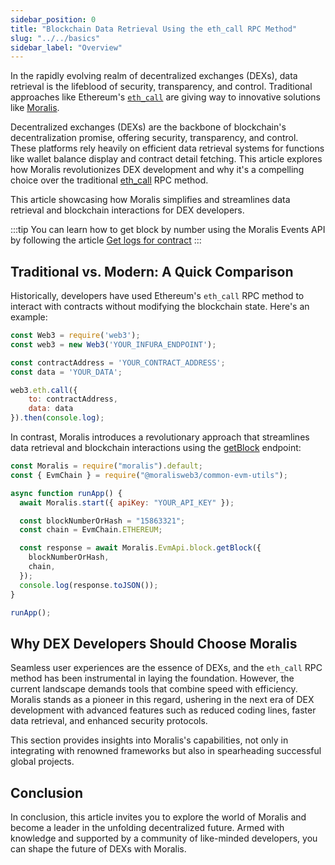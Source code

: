 ```yaml
---
sidebar_position: 0
title: "Blockchain Data Retrieval Using the eth_call RPC Method"
slug: "../../basics"
sidebar_label: "Overview"
---
```


In the rapidly evolving realm of decentralized exchanges (DEXs), data retrieval is the lifeblood of security, transparency, and control. Traditional approaches like Ethereum's [`eth_call`](https://web3js.readthedocs.io/en/v3.0.0-rc.5/web3-eth.html?highlight=eth.call#call) are giving way to innovative solutions like [Moralis](https://moralis.io/).

Decentralized exchanges (DEXs) are the backbone of blockchain's decentralization promise, offering security, transparency, and control. These platforms rely heavily on efficient data retrieval systems for functions like wallet balance display and contract detail fetching. This article explores how Moralis revolutionizes DEX development and why it's a compelling choice over the traditional [eth_call](https://ethereum.org/en/developers/docs/apis/json-rpc/#eth_call) RPC method.

This article showcasing how Moralis simplifies and streamlines data retrieval and blockchain interactions for DEX developers.

:::tip
You can learn how to get block by number using the Moralis Events API by following the article [Get logs for contract](/web3-data-api/evm/how-to-get-block-content-by-block-number)
:::

## Traditional vs. Modern: A Quick Comparison

Historically, developers have used Ethereum's `eth_call` RPC method to interact with contracts without modifying the blockchain state. Here's an example:

```javascript
const Web3 = require('web3');
const web3 = new Web3('YOUR_INFURA_ENDPOINT');

const contractAddress = 'YOUR_CONTRACT_ADDRESS';
const data = 'YOUR_DATA';

web3.eth.call({
    to: contractAddress,
    data: data
}).then(console.log);
```

In contrast, Moralis introduces a revolutionary approach that streamlines data retrieval and blockchain interactions using the [getBlock](/web3-data-api/evm/reference/get-block) endpoint:

```javascript
const Moralis = require("moralis").default;
const { EvmChain } = require("@moralisweb3/common-evm-utils");

async function runApp() {
  await Moralis.start({ apiKey: "YOUR_API_KEY" });

  const blockNumberOrHash = "15863321";
  const chain = EvmChain.ETHEREUM;

  const response = await Moralis.EvmApi.block.getBlock({
    blockNumberOrHash,
    chain,
  });
  console.log(response.toJSON());
}

runApp();
```

## Why DEX Developers Should Choose Moralis

Seamless user experiences are the essence of DEXs, and the `eth_call` RPC method has been instrumental in laying the foundation. However, the current landscape demands tools that combine speed with efficiency. Moralis stands as a pioneer in this regard, ushering in the next era of DEX development with advanced features such as reduced coding lines, faster data retrieval, and enhanced security protocols.

This section provides insights into Moralis's capabilities, not only in integrating with renowned frameworks but also in spearheading successful global projects.

## Conclusion

In conclusion, this article invites you to explore the world of Moralis and become a leader in the unfolding decentralized future. Armed with knowledge and supported by a community of like-minded developers, you can shape the future of DEXs with Moralis.
